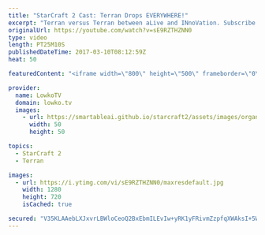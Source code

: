 ```yaml
---
title: "StarCraft 2 Cast: Terran Drops EVERYWHERE!"
excerpt: "Terran versus Terran between aLive and INnoVation. Subscribe for more videos: http://lowko.tv/youtube Proxy Barracks vs Proxy Barracks: https://goo.gl/Xy5WW8  Terran versus Terran is a very difficult match-up. Being able to harass at several locations at once is incredibly difficult. In this match, aLive's"
originalUrl: https://youtube.com/watch?v=sE9RZTHZNN0
type: video
length: PT25M10S
publishedDateTime: 2017-03-10T08:12:59Z
heat: 50

featuredContent: "<iframe width=\"800\" height=\"500\" frameborder=\"0\" src=\"https://www.youtube.com/embed/sE9RZTHZNN0\" allow=\"accelerometer; autoplay; encrypted-media; gyroscope; picture-in-picture\" allowfullscreen></iframe>"

provider:
  name: LowkoTV
  domain: lowko.tv
  images:
    - url: https://smartableai.github.io/starcraft2/assets/images/organizations/lowko.tv-50x50.jpg
      width: 50
      height: 50

topics:
  - StarCraft 2
  - Terran

images:
  - url: https://i.ytimg.com/vi/sE9RZTHZNN0/maxresdefault.jpg
    width: 1280
    height: 720
    isCached: true

secured: "V35KLAAebLXJxvrLBWloCeoQ2BxEbmILEvIw+yRK1yFRivmZzpfqXWAksI+5WEDvYhVRHx4WFoCAXH8sp1+HqUMDzQ8fcmLuexwuj8Ibs7NkvKBBvjK/s6HKdBeBI8T1moiv+bGNqg+SOOB5vBEy4AhpTlEe4gownc96HLRcy7lmZGJWrzjZ+l9908ieaSdnH3BMw9XwZAqh0rgt+nOhSs//m6dIArNz4Ml6yWcZua4VpmWjG+//RcFZrlpRnAeyyWnJMjP7TS6aXFK1gVtTLnIzA0DY4/UXXUcb/sdEnvizItOoyTIiud+ZPaXOwH5ZSQObkVK8hXOW4qs8MGqhGTvgexqL+XBM4oM1IQuI0tLWuVjQBCmKjmeqzhId7Ym9BMDKb+9+jvxK9wFi/nRWsyjpa+LntQklwlMI8LPlwT+GqFqNMxWzYEpz4NzHkvda;IwJTwXjVQlRJPsz6pSCbAw=="
---
```


